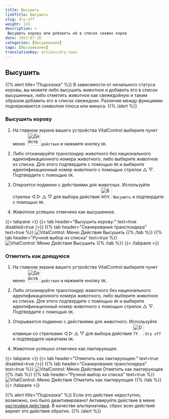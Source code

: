 ```yaml
---
title: Высушить
linkTitle: Высушить
slug: dry-off
weight: 115
description: >
 Высушить корову или добавить её в список свежих коров
date: 2023-07-26
categories: [Высушивание]
tags: [Высушивание]
translationKey: actions/dry-cows
---
```


## Высушить

{{% alert title="Подсказка" %}}
В зависимости от начального статуса коровы, вы можете либо высушить животное и добавить его в список высушенных, либо отметить животное как свежедойную и таким образом добавить его в список свежедоек. Различие между функциями подчеркивается символом плюса или минуса.
{{% /alert %}}

### Высушить корову

1. На главном экране вашего устройства VitalControl выберите пункт меню &nbsp;<img src="/icons/actions.svg" width="40" align="bottom" alt="Действия" /> `действия` и нажмите кнопку `OK`.

2. Либо отсканируйте транспондер животного без национального идентификационного номера животного, либо выберите животное из списка. Для этого подтвердите с помощью `OK` и выберите идентификационный номер животного с помощью стрелок △ ▽. Подтвердите с помощью `OK`.

3. Откроется подменю с действиями для животных. Используйте стрелки ◁ ▷ △ ▽ для выбора действия <img src="/icons/actions/dryoff-plus.svg" width="35" align="bottom" alt="Высушить" /> `Высушить` и подтвердите с помощью `OK`.

4. Животное успешно отмечено как высушенное.

{{< tabpane >}}
{{< tab header="Высушить корову:" text=true disabled=true />}}
{{% tab header="Сканирование транспондера" text=true %}}
![VitalControl: Меню Действия Высушить](../images/dryoff-scan.png "Высушить корову")
{{% /tab %}}
{{% tab header="Ручной выбор из списка" text=true %}}
![VitalControl: Меню Действия Высушить](../images/dryoff.png "Высушить корову")
{{% /tab %}}
{{< /tabpane >}}

### Отметить как доящуюся

1. На главном экране вашего устройства VitalControl выберите пункт меню &nbsp;<img src="/icons/actions.svg" width="40" align="bottom" alt="Действия" /> `действия` и нажмите кнопку `OK`.

2. Либо отсканируйте транспондер животного без национального идентификационного номера животного, либо выберите животное из списка. Для этого подтвердите с помощью `OK` и выберите идентификационный номер животного с помощью стрелок △ ▽. Подтвердите с помощью `OK`.

3. Открывается подменю с действиями для животного. Используйте клавиши со стрелками ◁ ▷ △ ▽ для выбора действия <img src="/icons/actions/dryoff-minus.svg" width="35" align="bottom" alt="Dry off" /> `Dry off` и подтвердите нажатием `OK`.

4. Животное успешно отмечено как лактирующее.

{{< tabpane >}}
{{< tab header="Отметить как лактирующее:" text=true disabled=true />}}
{{% tab header="Сканирование транспондера" text=true %}}
![VitalControl: Меню Действия Отметить как лактирующее](../images/lactated-scan.png "Отметить как лактирующее")
{{% /tab %}}
{{% tab header="Ручной выбор из списка" text=true %}}
![VitalControl: Меню Действия Отметить как лактирующее](../images/lactated.png "Отметить как лактирующее")
{{% /tab %}}
{{< /tabpane >}}


{{% alert title="Подсказка" %}}
Если это действие недоступно, возможно, оно было деактивировано! Активируйте действие в меню [настройки действий](../settings/). В качестве альтернативы, сброс всех действий вернет это действие обратно.
{{% /alert %}}
